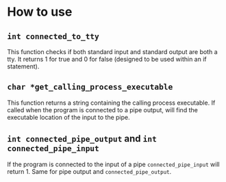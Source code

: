 
# How to use

## `int connected_to_tty`

This function checks if both standard input and standard output are both a tty.
It returns 1 for true and 0 for false (designed to be used within an if statement).

## `char *get_calling_process_executable`

This function returns a string containing the calling process executable. If called when the program is connected to a pipe output, will find the executable location of the input to the pipe.

## `int connected_pipe_output` and `int connected_pipe_input`

If the program is connected to the input of a pipe `connected_pipe_input` will return 1.
Same for pipe output and `connected_pipe_output`.
